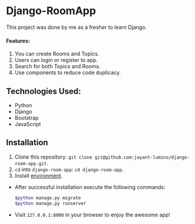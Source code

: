 # Django-RoomApp


This project was done by me as a fresher to learn Django.

<h4>Features:</h4>
<ol>
    <li>You can create Rooms and Topics.</li>
    <li>Users can login or register to app.</li>
    <li>Search for both Topics and Rooms.</li>
    <li>Use components to reduce code duplicacy.</li>
</ol>
    
<h2>Technologies Used:</h2>
<ul>
    <li>Python</li>
    <li>Django</li>
    <li>Bootstrap</li>
    <li>JavaScript</li>
</ul>

## Installation

1. Clone this repository: `git clone git@github.com:jayant-lumino/django-room-app.git`.
2. `cd` into `django-room-app`: `cd django-room-app`.
3. Install [environment](https://www.youtube.com/watch?v=PtQiiknWUcI).

- After successful installation execute the following commands:

    ```bash
    $python manage.py migrate
    $python manage.py runserver

- Visit `127.0.0.1:8000` in your browser to enjoy the awesome app!

